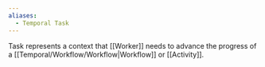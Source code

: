 ```yaml
---
aliases:
  - Temporal Task
---
```

Task represents a context that [[Worker]] needs to advance the progress of a [[Temporal/Workflow/Workflow|Workflow]] or [[Activity]].
